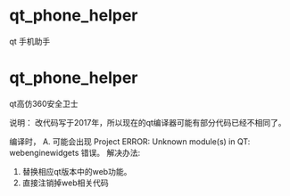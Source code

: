 # qt_phone_helper
qt 手机助手

# qt_phone_helper
qt高仿360安全卫士

说明：
改代码写于2017年，所以现在的qt编译器可能有部分代码已经不相同了。

编译时，
A. 可能会出现 Project ERROR: Unknown module(s) in QT: webenginewidgets 错误。
解决办法: 
1. 替换相应qt版本中的web功能。
2. 直接注销掉web相关代码

